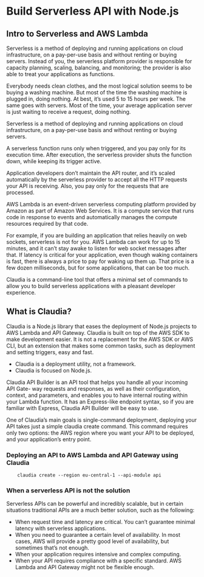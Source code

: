 # Build Serverless API with Node.js

## Intro to Serverless and AWS Lambda
Serverless is a method of deploying and running applications on cloud infrastructure, on a pay-per-use basis and without renting or buying servers. Instead of you, the serverless platform provider is responsible for capacity planning, scaling, balancing, and monitoring; the provider is also able to treat your applications as functions.

Everybody needs clean clothes, and the most logical solution seems to be buying a washing machine. But most of the time the washing machine is plugged in, doing nothing. At best, it’s used 5 to 15 hours per week. The same goes with servers. Most of the time, your average application server is just waiting to receive a request, doing nothing.

Serverless is a method of deploying and running applications on cloud infrastructure, on a pay-per-use basis and without renting or buying servers.

A serverless function runs only when triggered, and you pay only for its execution time. After execution, the serverless provider shuts the function down, while keeping its trigger active.

Application developers don’t maintain the API router, and it’s scaled automatically by the serverless provider to accept all the HTTP requests your API is receiving. Also, you pay only for the requests that are processed.

AWS Lambda is an event-driven serverless computing platform provided by Amazon as part of Amazon Web Services. It is a compute service that runs code in response to events and automatically manages the compute resources required by that code.

For example, if you are building an application that relies heavily on web sockets, serverless is not for you. AWS Lambda can work for up to 15 minutes, and it can’t stay awake to listen for web socket messages after that.
If latency is critical for your application, even though waking containers is fast, there is always a price to pay for waking up them up. That price is a few dozen milliseconds, but for some applications, that can be too much.

Claudia is a command-line tool that offers a minimal set of commands to allow
you to build serverless applications with a pleasant developer experience.

## What is Claudia?
Claudia is a Node.js library that eases the deployment of Node.js projects to AWS Lambda and API Gateway. Claudia is built on top of the AWS SDK to make development easier. It is not a replacement for the AWS SDK or AWS CLI, but an extension that makes some common tasks, such as deployment and setting triggers, easy and fast.
 - Claudia is a deployment utility, not a framework. 
 - Claudia is focused on Node.js.
 
Claudia API Builder is an API tool that helps you handle all your incoming API Gate- way requests and responses, as well as their configuration, context, and parameters, and enables you to have internal routing within your Lambda function. It has an Express-like endpoint syntax, so if you are familiar with Express, Claudia API Builder will be easy to use.

One of Claudia’s main goals is single-command deployment, deploying your API takes just a simple claudia create command. 
This command requires only two options: the AWS region where you want your API to be deployed, and your application’s entry point. 

### Deploying an API to AWS Lambda and API Gateway using Claudia
    
        claudia create --region eu-central-1 --api-module api
        
### When a serverless API is not the solution

Serverless APIs can be powerful and incredibly scalable, but in certain situations traditional APIs are a much better solution, such as the following:

- When request time and latency are critical. You can’t guarantee minimal latency with serverless applications.
- When you need to guarantee a certain level of availability. In most cases, AWS will provide a pretty good level of availability, but sometimes that’s not enough.
- When your application requires intensive and complex computing.
- When your API requires compliance with a specific standard. AWS Lambda and
  API Gateway might not be flexible enough.
  
    